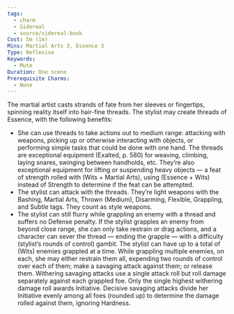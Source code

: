 ```yaml
---
tags:
  - charm
  - Sidereal
  - source/sidereal-book
Cost: 5m (1m)
Mins: Martial Arts 3, Essence 3
Type: Reflexive
Keywords:
  - Mute
Duration: One scene
Prerequisite Charms:
  - None
---
```

The martial artist casts strands of fate from her sleeves or fingertips, spinning reality itself into hair-fine threads. The stylist may create threads of Essence, with the following benefits: 
-  She can use threads to take actions out to medium range: attacking with weapons, picking up or otherwise interacting with objects, or performing simple tasks that could be done with one hand. The threads are exceptional equipment (Exalted, p. 580) for weaving, climbing, laying snares, swinging between handholds, etc. They’re also exceptional equipment for lifting or suspending heavy objects — a feat of strength rolled with (Wits + Martial Arts), using (Essence + Wits) instead of Strength to determine if the feat can be attempted. 
-  The stylist can attack with the threads. They’re light weapons with the Bashing, Martial Arts, Thrown (Medium), Disarming, Flexible, Grappling, and Subtle tags. They count as style weapons. 
-  The stylist can still flurry while grappling an enemy with a thread and suffers no Defense penalty. If the stylist grapples an enemy from beyond close range, she can only take restrain or drag actions, and a character can sever the thread — ending the grapple — with a difficulty (stylist’s rounds of control) gambit. The stylist can have up to a total of (Wits) enemies grappled at a time. While grappling multiple enemies, on each, she may either restrain them all, expending two rounds of control over each of them; make a savaging attack against them; or release them. Withering savaging attacks use a single attack roll but roll damage separately against each grappled foe. Only the single highest withering damage roll awards Initiative. Decisive savaging attacks divide her Initiative evenly among all foes (rounded up) to determine the damage rolled against them, ignoring Hardness.